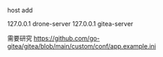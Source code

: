 host add 

127.0.0.1 drone-server
127.0.0.1 gitea-server

需要研究  https://github.com/go-gitea/gitea/blob/main/custom/conf/app.example.ini

